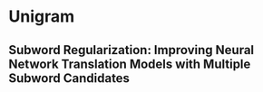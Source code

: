 # Unigram

## Subword Regularization: Improving Neural Network Translation Models with Multiple Subword Candidates


